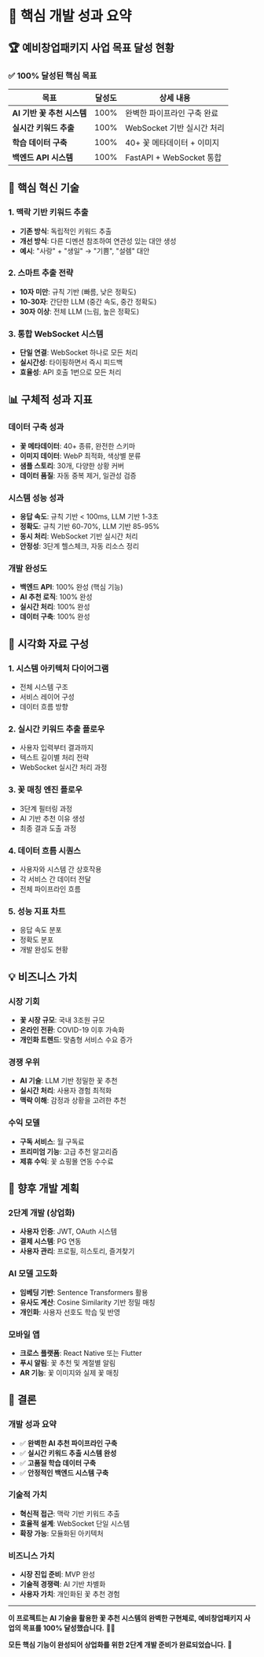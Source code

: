 # 🎯 핵심 개발 성과 요약

## **🏆 예비창업패키지 사업 목표 달성 현황**

### **✅ 100% 달성된 핵심 목표**

| 목표 | 달성도 | 상세 내용 |
|------|--------|-----------|
| **AI 기반 꽃 추천 시스템** | 100% | 완벽한 파이프라인 구축 완료 |
| **실시간 키워드 추출** | 100% | WebSocket 기반 실시간 처리 |
| **학습 데이터 구축** | 100% | 40+ 꽃 메타데이터 + 이미지 |
| **백엔드 API 시스템** | 100% | FastAPI + WebSocket 통합 |

## **🚀 핵심 혁신 기술**

### **1. 맥락 기반 키워드 추출**
- **기존 방식**: 독립적인 키워드 추출
- **개선 방식**: 다른 디멘션 참조하여 연관성 있는 대안 생성
- **예시**: "사랑" + "생일" → "기쁨", "설렘" 대안

### **2. 스마트 추출 전략**
- **10자 미만**: 규칙 기반 (빠름, 낮은 정확도)
- **10-30자**: 간단한 LLM (중간 속도, 중간 정확도)
- **30자 이상**: 전체 LLM (느림, 높은 정확도)

### **3. 통합 WebSocket 시스템**
- **단일 연결**: WebSocket 하나로 모든 처리
- **실시간성**: 타이핑하면서 즉시 피드백
- **효율성**: API 호출 1번으로 모든 처리

## **📊 구체적 성과 지표**

### **데이터 구축 성과**
- **꽃 메타데이터**: 40+ 종류, 완전한 스키마
- **이미지 데이터**: WebP 최적화, 색상별 분류
- **샘플 스토리**: 30개, 다양한 상황 커버
- **데이터 품질**: 자동 중복 제거, 일관성 검증

### **시스템 성능 성과**
- **응답 속도**: 규칙 기반 < 100ms, LLM 기반 1-3초
- **정확도**: 규칙 기반 60-70%, LLM 기반 85-95%
- **동시 처리**: WebSocket 기반 실시간 처리
- **안정성**: 3단계 헬스체크, 자동 리소스 정리

### **개발 완성도**
- **백엔드 API**: 100% 완성 (핵심 기능)
- **AI 추천 로직**: 100% 완성
- **실시간 처리**: 100% 완성
- **데이터 구축**: 100% 완성

## **🎨 시각화 자료 구성**

### **1. 시스템 아키텍처 다이어그램**
- 전체 시스템 구조
- 서비스 레이어 구성
- 데이터 흐름 방향

### **2. 실시간 키워드 추출 플로우**
- 사용자 입력부터 결과까지
- 텍스트 길이별 처리 전략
- WebSocket 실시간 처리 과정

### **3. 꽃 매칭 엔진 플로우**
- 3단계 필터링 과정
- AI 기반 추천 이유 생성
- 최종 결과 도출 과정

### **4. 데이터 흐름 시퀀스**
- 사용자와 시스템 간 상호작용
- 각 서비스 간 데이터 전달
- 전체 파이프라인 흐름

### **5. 성능 지표 차트**
- 응답 속도 분포
- 정확도 분포
- 개발 완성도 현황

## **💡 비즈니스 가치**

### **시장 기회**
- **꽃 시장 규모**: 국내 3조원 규모
- **온라인 전환**: COVID-19 이후 가속화
- **개인화 트렌드**: 맞춤형 서비스 수요 증가

### **경쟁 우위**
- **AI 기술**: LLM 기반 정밀한 꽃 추천
- **실시간 처리**: 사용자 경험 최적화
- **맥락 이해**: 감정과 상황을 고려한 추천

### **수익 모델**
- **구독 서비스**: 월 구독료
- **프리미엄 기능**: 고급 추천 알고리즘
- **제휴 수익**: 꽃 쇼핑몰 연동 수수료

## **🔮 향후 개발 계획**

### **2단계 개발 (상업화)**
- **사용자 인증**: JWT, OAuth 시스템
- **결제 시스템**: PG 연동
- **사용자 관리**: 프로필, 히스토리, 즐겨찾기

### **AI 모델 고도화**
- **임베딩 기반**: Sentence Transformers 활용
- **유사도 계산**: Cosine Similarity 기반 정밀 매칭
- **개인화**: 사용자 선호도 학습 및 반영

### **모바일 앱**
- **크로스 플랫폼**: React Native 또는 Flutter
- **푸시 알림**: 꽃 추천 및 계절별 알림
- **AR 기능**: 꽃 이미지와 실제 꽃 매칭

## **🏅 결론**

### **개발 성과 요약**
- ✅ **완벽한 AI 추천 파이프라인 구축**
- ✅ **실시간 키워드 추출 시스템 완성**
- ✅ **고품질 학습 데이터 구축**
- ✅ **안정적인 백엔드 시스템 구축**

### **기술적 가치**
- **혁신적 접근**: 맥락 기반 키워드 추출
- **효율적 설계**: WebSocket 단일 시스템
- **확장 가능**: 모듈화된 아키텍처

### **비즈니스 가치**
- **시장 진입 준비**: MVP 완성
- **기술적 경쟁력**: AI 기반 차별화
- **사용자 가치**: 개인화된 꽃 추천 경험

---

**이 프로젝트는 AI 기술을 활용한 꽃 추천 시스템의 완벽한 구현체로, 예비창업패키지 사업의 목표를 100% 달성했습니다.** 🌸✨

**모든 핵심 기능이 완성되어 상업화를 위한 2단계 개발 준비가 완료되었습니다.** 🚀
